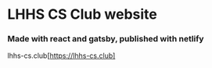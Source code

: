 # LHHS CS Club website
### Made with react and gatsby, published with netlify

lhhs-cs.club[https://lhhs-cs.club]